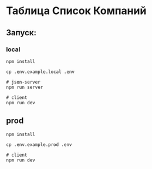 # Таблица Список Компаний

## Запуск:


### local

```
npm install

cp .env.example.local .env

# json-server
npm run server

# client
npm run dev

```

## prod

```
npm install

cp .env.example.prod .env

# client
npm run dev

```

